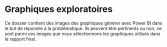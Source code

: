 # Graphiques exploratoires

Ce dossier contient des images des graphiques générer avec Power BI dans le but de répondre à la problématique. Ils peuvent être pertinents ou non, ce sont parmi ces images que nous sélectionnons les graphiques utilisés dans le rapport final.
